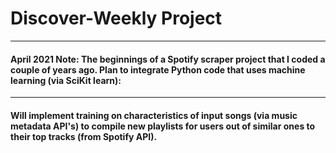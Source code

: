 # Discover-Weekly Project 
--- 
#### April 2021 Note: The beginnings of a Spotify scraper project that I coded a couple of years ago. Plan to integrate Python code that uses machine learning (via SciKit learn):
---
#### Will implement training on characteristics of input songs (via music metadata API's) to compile new playlists for users out of similar ones to their top tracks (from Spotify API).
